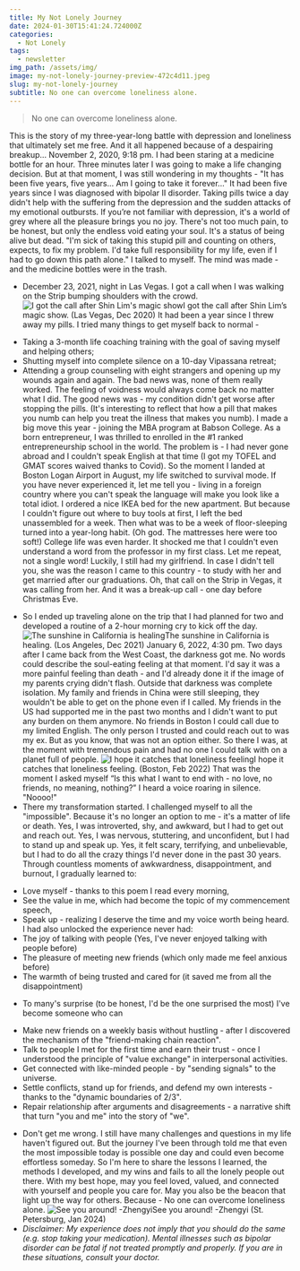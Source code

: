 ```yaml
---
title: My Not Lonely Journey
date: 2024-01-30T15:41:24.724000Z
categories:
  - Not Lonely
tags:
  - newsletter
img_path: /assets/img/
image: my-not-lonely-journey-preview-472c4d11.jpeg
slug: my-not-lonely-journey
subtitle: No one can overcome loneliness alone.
---
```


> No one can overcome loneliness alone.

This is the story of my three-year-long battle with depression and loneliness that ultimately set me free. And it all happened because of a despairing breakup…
November 2, 2020, 9:18 pm.
I had been staring at a medicine bottle for an hour. Three minutes later I was going to make a life changing decision. But at that moment, I was still wondering in my thoughts -
"It has been five years, five years... Am I going to take it forever..."
It had been five years since I was diagnosed with bipolar II disorder. Taking pills twice a day didn't help with the suffering from the depression and the sudden attacks of my emotional outbursts. If you’re not familiar with depression, it's a world of grey where all the pleasure brings you no joy. There's not too much pain, to be honest, but only the endless void eating your soul.
It's a status of being alive but dead.
"I'm sick of taking this stupid pill and counting on others, expects, to fix my problem. I'd take full responsibility for my life, even if I had to go down this path alone." I talked to myself.
The mind was made - and the medicine bottles were in the trash.

- December 23, 2021, night in Las Vegas.
  I got a call when I was walking on the Strip bumping shoulders with the crowd.
  ![I got the call after Shin Lim's magic show](my-not-lonely-journey-472c4d11.jpeg)I got the call after Shin Lim’s magic show. (Las Vegas, Dec 2020)
  It had been a year since I threw away my pills. I tried many things to get myself back to normal -

* Taking a 3-month life coaching training with the goal of saving myself and helping others;
* Shutting myself into complete silence on a 10-day Vipassana retreat;
* Attending a group counseling with eight strangers and opening up my wounds again and again.
  The bad news was, none of them really worked. The feeling of voidness would always come back no matter what I did. The good news was - my condition didn't get worse after stopping the pills. (It's interesting to reflect that how a pill that makes you numb can help you treat the illness that makes you numb).
  I made a big move this year - joining the MBA program at Babson College. As a born entrepreneur, I was thrilled to enrolled in the #1 ranked entrepreneurship school in the world. The problem is - I had never gone abroad and I couldn't speak English at that time (I got my TOFEL and GMAT scores waived thanks to Covid).
  So the moment I landed at Boston Logan Airport in August, my life switched to survival mode.
  If you have never experienced it, let me tell you - living in a foreign country where you can't speak the language will make you look like a total idiot.
  I ordered a nice IKEA bed for the new apartment. But because I couldn't figure out where to buy tools at first, I left the bed unassembled for a week. Then what was to be a week of floor-sleeping turned into a year-long habit. (Oh god. The mattresses here were too soft!)
  College life was even harder. It shocked me that I couldn't even understand a word from the professor in my first class. Let me repeat, not a single word!
  Luckily, I still had my girlfriend. In case I didn't tell you, she was the reason I came to this country - to study with her and get married after our graduations.
  Oh, that call on the Strip in Vegas, it was calling from her.
  And it was a break-up call - one day before Christmas Eve.

- So I ended up traveling alone on the trip that I had planned for two and developed a routine of a 2-hour morning cry to kick off the day.
  ![The sunshine in California is healing](my-not-lonely-journey-bef146cc.jpeg)The sunshine in California is healing. (Los Angeles, Dec 2021)
  January 6, 2022, 4:30 pm.
  Two days after I came back from the West Coast, the darkness got me. No words could describe the soul-eating feeling at that moment. I'd say it was a more painful feeling than death - and I'd already done it if the image of my parents crying didn't flash.
  Outside that darkness was complete isolation.
  My family and friends in China were still sleeping, they wouldn't be able to get on the phone even if I called. My friends in the US had supported me in the past two months and I didn't want to put any burden on them anymore. No friends in Boston I could call due to my limited English. The only person I trusted and could reach out to was my ex. But as you know, that was not an option either.
  So there I was, at the moment with tremendous pain and had no one I could talk with on a planet full of people.
  ![I hope it catches that loneliness feeling](my-not-lonely-journey-4992aabc.heic)I hope it catches that loneliness feeling. (Boston, Feb 2022)
  That was the moment I asked myself “Is this what I want to end with - no love, no friends, no meaning, nothing?”
  I heard a voice roaring in silence.
  "Noooo!"
- There my transformation started.
  I challenged myself to all the "impossible". Because it's no longer an option to me - it's a matter of life or death.
  Yes, I was introverted, shy, and awkward, but I had to get out and reach out.
  Yes, I was nervous, stuttering, and unconfident, but I had to stand up and speak up.
  Yes, it felt scary, terrifying, and unbelievable, but I had to do all the crazy things I'd never done in the past 30 years.
  Through countless moments of awkwardness, disappointment, and burnout, I gradually learned to:

* Love myself - thanks to this poem I read every morning,
* See the value in me, which had become the topic of my commencement speech,
* Speak up - realizing I deserve the time and my voice worth being heard.
  I had also unlocked the experience never had:
* The joy of talking with people (Yes, I've never enjoyed talking with people before)
* The pleasure of meeting new friends (which only made me feel anxious before)
* The warmth of being trusted and cared for (it saved me from all the disappointment)

- To many's surprise (to be honest, I'd be the one surprised the most) I've become someone who can

* Make new friends on a weekly basis without hustling - after I discovered the mechanism of the "friend-making chain reaction".
* Talk to people I met for the first time and earn their trust - once I understood the principle of "value exchange" in interpersonal activities.
* Get connected with like-minded people - by "sending signals" to the universe.
* Settle conflicts, stand up for friends, and defend my own interests - thanks to the "dynamic boundaries of 2/3".
* Repair relationship after arguments and disagreements - a narrative shift that turn "you and me" into the story of "we".

- Don't get me wrong. I still have many challenges and questions in my life haven't figured out. But the journey I've been through told me that even the most impossible today is possible one day and could even become effortless someday.
  So I'm here to share the lessons I learned, the methods I developed, and my wins and fails to all the lonely people out there. With my best hope, may you feel loved, valued, and connected with yourself and people you care for. May you also be the beacon that light up the way for others.
  Because -
  No one can overcome loneliness alone.
  ![See you around! -Zhengyi](my-not-lonely-journey-c4581cf3.jpeg)See you around! -Zhengyi (St. Petersburg, Jan 2024)
- _Disclaimer: My experience does not imply that you should do the same (e.g. stop taking your medication). Mental illnesses such as bipolar disorder can be fatal if not treated promptly and properly. If you are in these situations, consult your doctor._

